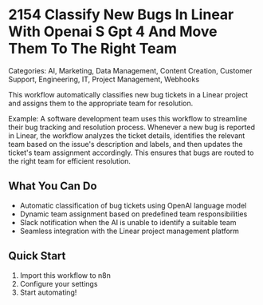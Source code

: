 # 2154 Classify New Bugs In Linear With Openai S Gpt 4 And Move Them To The Right Team

Categories: AI, Marketing, Data Management, Content Creation, Customer Support, Engineering, IT, Project Management, Webhooks

This workflow automatically classifies new bug tickets in a Linear project and assigns them to the appropriate team for resolution.

Example: A software development team uses this workflow to streamline their bug tracking and resolution process. Whenever a new bug is reported in Linear, the workflow analyzes the ticket details, identifies the relevant team based on the issue's description and labels, and then updates the ticket's team assignment accordingly. This ensures that bugs are routed to the right team for efficient resolution.

## What You Can Do
- Automatic classification of bug tickets using OpenAI language model
- Dynamic team assignment based on predefined team responsibilities
- Slack notification when the AI is unable to identify a suitable team
- Seamless integration with the Linear project management platform

## Quick Start
1. Import this workflow to n8n
2. Configure your settings
3. Start automating!


